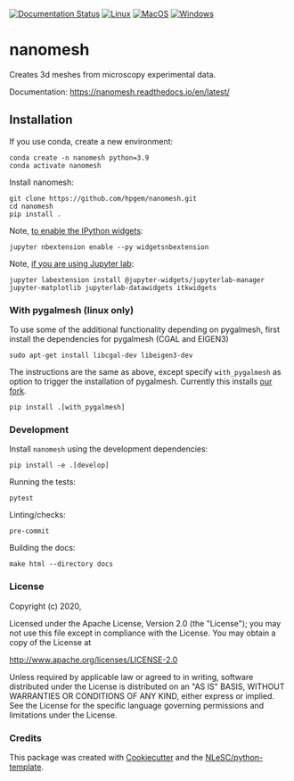 [![Documentation Status](https://readthedocs.org/projects/nanomesh/badge/?version=latest)](https://nanomesh.readthedocs.io/en/latest/?badge=latest)
[![Linux](https://github.com/hpgem/nanomesh/actions/workflows/test_on_linux.yml/badge.svg)](https://github.com/hpgem/nanomesh/actions/workflows/test_on_linux.yml)
[![MacOS](https://github.com/hpgem/nanomesh/actions/workflows/test_on_macos.yaml/badge.svg)](https://github.com/hpgem/nanomesh/actions/workflows/test_on_macos.yaml)
[![Windows](https://github.com/hpgem/nanomesh/actions/workflows/test_on_windows.yaml/badge.svg)](https://github.com/hpgem/nanomesh/actions/workflows/test_on_windows.yaml)

# nanomesh

Creates 3d meshes from microscopy experimental data.

Documentation: https://nanomesh.readthedocs.io/en/latest/

## Installation

If you use conda, create a new environment:

```
conda create -n nanomesh python=3.9
conda activate nanomesh
```

Install nanomesh:

```
git clone https://github.com/hpgem/nanomesh.git
cd nanomesh
pip install .
```

Note, [to enable the IPython widgets](https://ipywidgets.readthedocs.io/en/latest/user_install.html#installation):

```
jupyter nbextension enable --py widgetsnbextension
```

Note, [if you are using Jupyter lab](https://github.com/InsightSoftwareConsortium/itkwidgets#installation):

```
jupyter labextension install @jupyter-widgets/jupyterlab-manager jupyter-matplotlib jupyterlab-datawidgets itkwidgets
```

### With pygalmesh (linux only)

To use some of the additional functionality depending on pygalmesh,
first install the dependencies for pygalmesh (CGAL and EIGEN3)

```
sudo apt-get install libcgal-dev libeigen3-dev
```

The instructions are the same as above, except specify `with_pygalmesh` as option
to trigger the installation of pygalmesh. Currently this installs
[our fork](https://github.com/hpgem/pygalmesh).

```
pip install .[with_pygalmesh]
```

### Development

Install `nanomesh` using the development dependencies:

`pip install -e .[develop]`

Running the tests:

`pytest`

Linting/checks:

`pre-commit`

Building the docs:

```
make html --directory docs
```


### License

Copyright (c) 2020,

Licensed under the Apache License, Version 2.0 (the \"License\"); you
may not use this file except in compliance with the License. You may
obtain a copy of the License at

<http://www.apache.org/licenses/LICENSE-2.0>

Unless required by applicable law or agreed to in writing, software
distributed under the License is distributed on an \"AS IS\" BASIS,
WITHOUT WARRANTIES OR CONDITIONS OF ANY KIND, either express or implied.
See the License for the specific language governing permissions and
limitations under the License.

### Credits

This package was created with
[Cookiecutter](https://github.com/audreyr/cookiecutter) and the
[NLeSC/python-template](https://github.com/NLeSC/python-template).
